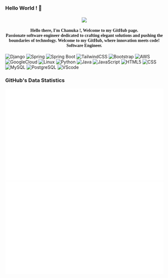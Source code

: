 ### Hello World ! 👋 
<!-- ## Hello There  -->
<!-- <style>
  font-face{
      font-family:disney;
  }
</style> -->
<h4 style="font-family:cursive"  align="center">
<a><img src="https://profile-counter.glitch.me/sathir/count.svg" width="150px"/></a>
<br/>

[//]: # (<img src="https://raw.githubusercontent.com/MartinHeinz/MartinHeinz/master/wave.gif" width="50px" align="center">)
Hello there, I'm Chanuka !, Welcome to my GitHub page. 
<br/>
Passionate software engineer dedicated to crafting elegant solutions and pushing the boundaries of technology. Welcome to my GitHub, where innovation meets code!
<br/> 
Software Engineer.
</h4>

![Django](https://img.shields.io/badge/Django-black?logo=django)
![Spring](https://img.shields.io/badge/Spring-black?logo=Spring)
![Spring Boot](https://img.shields.io/badge/Springboot-black?logo=Springboot)
![TailwindCSS](https://img.shields.io/badge/Tailwind_CSS-black?logo=tailwind-css)
![Bootstrap](https://img.shields.io/badge/Bootstrap-black?logo=bootstrap)
![AWS](https://img.shields.io/badge/-AWS-black?&logo=Amazon-AWS&logoColor=fff)
![GoogleCloud](https://img.shields.io/badge/Google_Cloud-black?logo=google-cloud)
![Linux](https://img.shields.io/badge/-Linux-black?&logo=Linux)
![Python](https://img.shields.io/badge/Python-black?logo=python)
![Java](https://img.shields.io/badge/Java-black?logo)
![JavaScript](https://img.shields.io/badge/-JavaScript-black?&logo=JavaScript)
![HTML5](https://img.shields.io/badge/-Html5-black?&logo=Html5)
![CSS](https://img.shields.io/badge/-CSS3-black?&logo=CSS3)
![MySQL](https://img.shields.io/badge/MySQL-black?logo=mysql)
![PostgreSQL](https://img.shields.io/badge/PostgreSQL-black?logo=postgresql)
![VScode](https://img.shields.io/badge/VSCode-black?&logo=visualstudiocode)

[//]: # (### Socials & Visit Count)

[//]: # (<a><img src="https://profile-counter.glitch.me/sathir/count.svg" width="150px"/></a>)

### GitHub's Data Statistics
<a href="https://github.com/sathir/github-stats">
<img src="https://github.com/sathir/github-stats/blob/master/generated/overview.svg#gh-dark-mode-only" />
<img src="https://github.com/sathir/github-stats/blob/master/generated/languages.svg#gh-dark-mode-only" />
</a>
